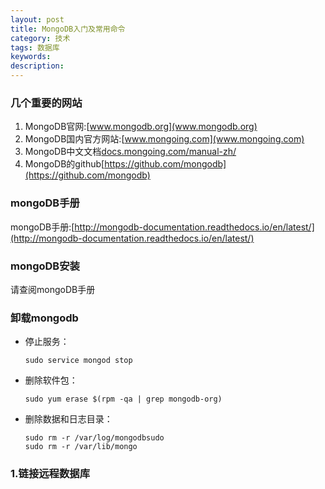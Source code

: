 ```yaml
---
layout: post
title: MongoDB入门及常用命令
category: 技术
tags: 数据库
keywords:
description:
---
```


### 几个重要的网站

1. MongoDB官网:[www.mongodb.org](www.mongodb.org)
2. MongoDB国内官方网站:[www.mongoing.com](www.mongoing.com)
3. MongoDB中文文档[docs.mongoing.com/manual-zh/](docs.mongoing.com/manual-zh/)
4. MongoDB的github[https://github.com/mongodb](https://github.com/mongodb)


### mongoDB手册

mongoDB手册:[http://mongodb-documentation.readthedocs.io/en/latest/](http://mongodb-documentation.readthedocs.io/en/latest/)

### mongoDB安装

请查阅mongoDB手册

### 卸载mongodb

* 停止服务：

      sudo service mongod stop

* 删除软件包：

      sudo yum erase $(rpm -qa | grep mongodb-org)

* 删除数据和日志目录：

      sudo rm -r /var/log/mongodbsudo
      sudo rm -r /var/lib/mongo

### 1.链接远程数据库
